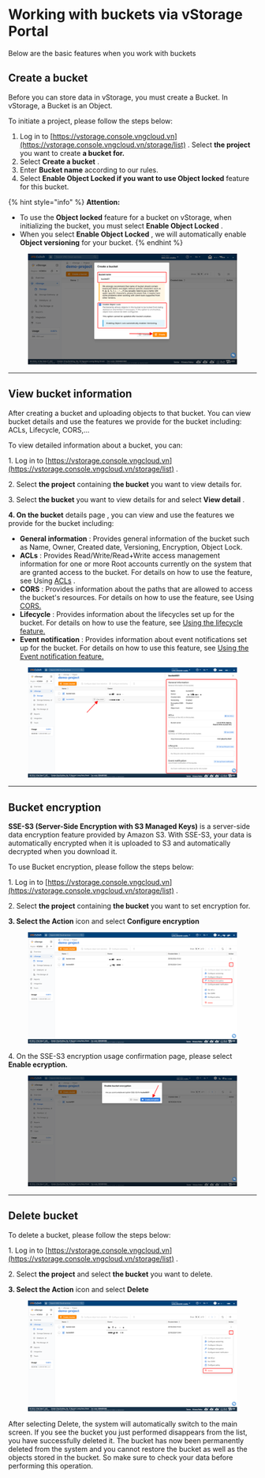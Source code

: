 # Working with buckets via vStorage Portal

Below are the basic features when you work with buckets

## Create a bucket <a href="#khoi-tao-bucket" id="khoi-tao-bucket"></a>

Before you can store data in vStorage, you must create a Bucket. In vStorage, a Bucket is an Object.

To initiate a project, please follow the steps below:

1. Log in to [https://vstorage.console.vngcloud.vn](https://vstorage.console.vngcloud.vn/storage/list) . Select **the project** you want to create **a bucket for.**
2. Select **Create a bucket** .
3. Enter **Bucket name** according to our rules.
4. Select **Enable Object Locked if you want to use Object locked** feature for this bucket.

{% hint style="info" %}
**Attention:**

* To use the **Object locked** feature for a bucket on vStorage, when initializing the bucket, you must select **Enable Object Locked** .
* When you select **Enable Object Locked** , we will automatically enable **Object versioning** for your bucket.
{% endhint %}

<figure><img src="../../../../../../.gitbook/assets/image (27) (1) (1).png" alt=""><figcaption></figcaption></figure>

***

## View bucket information <a href="#xem-thong-tin-bucket" id="xem-thong-tin-bucket"></a>

After creating a bucket and uploading objects to that bucket. You can view bucket details and use the features we provide for the bucket including: ACLs, Lifecycle, CORS,...

To view detailed information about a bucket, you can:

1\. Log in to [https://vstorage.console.vngcloud.vn](https://vstorage.console.vngcloud.vn/storage/list) .

2\. Select **the project** containing **the bucket** you want to view details for.

3\. Select **the bucket** you want to view details for and select **View detail** .

**4. On the bucket** details page , you can view and use the features we provide for the bucket including:

* **General information** : Provides general information of the bucket such as Name, Owner, Created date, Versioning, Encryption, Object Lock.
* **ACLs** : Provides Read/Write/Read+Write access management information for one or more Root accounts currently on the system that are granted access to the bucket. For details on how to use the feature, see Using [ACLs](https://docs-vngcloud-vn.translate.goog/vng-cloud-document/vn/vstorage/object-storage/object-storage-hcm04/cac-tinh-nang-cua-object-storage/lam-viec-voi-bucket/lam-viec-voi-bucket-thong-qua-vstorage-portal/su-dung-tinh-nang-acls) .
* **CORS** : Provides information about the paths that are allowed to access the bucket's resources. For details on how to use the feature, see Using [CORS.](https://docs-vngcloud-vn.translate.goog/vng-cloud-document/vn/vstorage/object-storage/object-storage-hcm04/cac-tinh-nang-cua-object-storage/lam-viec-voi-bucket/lam-viec-voi-bucket-thong-qua-vstorage-portal/su-dung-tinh-nang-cors)
* **Lifecycle** : Provides information about the lifecycles set up for the bucket. For details on how to use the feature, see [Using the lifecycle feature.](https://docs-vngcloud-vn.translate.goog/vng-cloud-document/vn/vstorage/object-storage/object-storage-hcm04/cac-tinh-nang-cua-object-storage/lam-viec-voi-bucket/lam-viec-voi-bucket-thong-qua-vstorage-portal/su-dung-tinh-nang-lifecycle)
* **Event notification** : Provides information about event notifications set up for the bucket. For details on how to use this feature, see [Using the Event notification feature.](https://docs-vngcloud-vn.translate.goog/vng-cloud-document/vn/vstorage/object-storage/object-storage-hcm04/cac-tinh-nang-cua-object-storage/lam-viec-voi-bucket/lam-viec-voi-bucket-thong-qua-vstorage-portal/su-dung-tinh-nang-event-notification)

<figure><img src="../../../../../../.gitbook/assets/image (28) (1) (1).png" alt=""><figcaption></figcaption></figure>

***

## Bucket encryption <a href="#su-dung-tinh-nang-bucket-encryption" id="su-dung-tinh-nang-bucket-encryption"></a>

**SSE-S3 (Server-Side Encryption with S3 Managed Keys)** is a server-side data encryption feature provided by Amazon S3. With SSE-S3, your data is automatically encrypted when it is uploaded to S3 and automatically decrypted when you download it.

To use Bucket encryption, please follow the steps below:

1\. Log in to [https://vstorage.console.vngcloud.vn](https://vstorage.console.vngcloud.vn/storage/list) .

2\. Select **the project** containing **the bucket** you want to set encryption for.

**3. Select the Action** icon and select **Configure encryption**

<figure><img src="../../../../../../.gitbook/assets/image (29) (1) (1).png" alt=""><figcaption></figcaption></figure>

4\. On the SSE-S3 encryption usage confirmation page, please select **Enable ecryption.**

<figure><img src="../../../../../../.gitbook/assets/image (30) (1) (1).png" alt=""><figcaption></figcaption></figure>

***

## Delete bucket <a href="#xoa-bucket" id="xoa-bucket"></a>

To delete a bucket, please follow the steps below:

1\. Log in to [https://vstorage.console.vngcloud.vn](https://vstorage.console.vngcloud.vn/storage/list) .

2\. Select **the project** and select **the bucket** you want to delete.

**3. Select the Action** icon and select **Delete**

<figure><img src="../../../../../../.gitbook/assets/image (31) (1) (1).png" alt=""><figcaption></figcaption></figure>

After selecting Delete, the system will automatically switch to the main screen. If you see the bucket you just performed disappears from the list, you have successfully deleted it. The bucket has now been permanently deleted from the system and you cannot restore the bucket as well as the objects stored in the bucket. So make sure to check your data before performing this operation.
